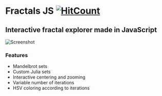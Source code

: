 # Fractals JS [![HitCount](http://hits.dwyl.io/arnav-t/Fractals-JS.svg)](http://hits.dwyl.io/arnav-t/Fractals-JS)
## Interactive fractal explorer made in JavaScript
![Screenshot](https://i.imgur.com/d2txdH8.jpg "screenshot")
### Features
- Mandelbrot sets
- Custom Julia sets
- Interactive centering and zooming
- Variable number of iterations
- HSV coloring according to iterations

